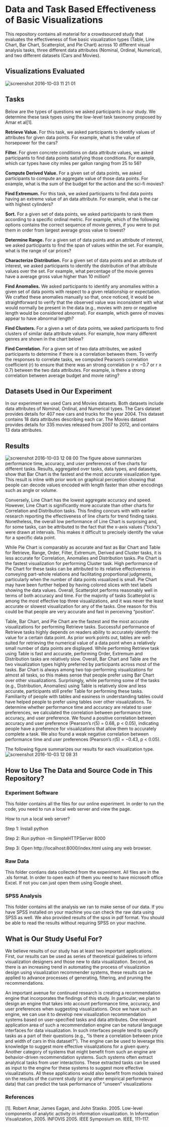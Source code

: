 # Data and Task Based Effectiveness of Basic Visualizations
This repository contains all material for a crowdsourced study that evaluates the effectiveness of five basic visualization types (Table, Line Chart, Bar Chart, Scatterplot, and Pie Chart) across 10 different visual analysis tasks, three different data attributes (Nominal, Ordinal, Numerical), and two different datasets (Cars and Movies). 



## Visualizations Evaluated
![screenshot 2016-10-03 11 21 01](https://cloud.githubusercontent.com/assets/22280917/19043418/0e698c86-895e-11e6-8fb9-5628a6ae0e81.png)

## Tasks
Below are the types of questions we asked participants in our study. We determine these task types using the low-level task taxonomy proposed by Amar et al[1]. 

**Retrieve Value.** For this task, we asked participants to identify values of attributes for given data points. For example, what is the value of horsepower for the cars? 

**Filter.** For given concrete conditions on data attribute values, we asked participants to find data points satisfying those conditions. For example, which car types have city miles per gallon
ranging from 25 to 56?

**Compute Derived Value.** For a given set of data points, we asked participants to compute an aggregate value of those data points. For example, what is the sum of the budget for the action and the sci-fi movies?

**Find Extremum.** For this task, we asked participants to find data points having an extreme value of an data attribute. For example, what is the car with highest cylinders?

**Sort.** For a given set of data points, we asked participants to rank them according to a specific ordinal metric. For example, which of the following options contains the correct sequence of movie genres, if you were to put them in order from largest average gross value to lowest?

**Determine Range.** For a given set of data points and an attribute of interest, we asked participants to find the span of values within the set. For example, what is the range of car prices?

**Characterize Distribution.** For a given set of data points and an attribute of interest, we asked participants to identify the distribution of that attribute values over the set. For example, what percentage of the movie genres have a average gross value higher than 10 million?

**Find Anomalies.** We asked participants to identify any anomalies within a given set of data points with respect to a given relationship or expectation. We crafted these anomalies manually so that, once noticed, it would be straightforward to verify that the observed value was inconsistent with what would normally be present in the data (e.g., movies with zero or negative length would be considered abnormal). For example, which genre of movies appear to have abnormal length?

**Find Clusters.** For a given a set of data points, we asked participants to find clusters of similar data attribute values. For example, how many different genres are shown in the chart below?

**Find Correlation.** For a given set of two data attributes, we asked participants to determine if there is a correlation between them. To verify the responses to correlate tasks, we computed Pearson’s correlation coefficient (r) to ensure that there was an strong correlation (r ≤ −0.7 or r ≥ 0.7) between the two data attributes. For example, is there a strong correlation between average budget and movie rating?

## Datasets Used in Our Experiment 
In our experiment we used Cars and Movies datasets. Both datasets include data attributes of Nominal, Ordinal, and Numerical types. The Cars dataset provides details for 407 new cars and trucks for the year 2004. This dataset contains 18 data attributes describing each car. The Movies dataset provides details for 335 movies released from 2007 to 2012, and contains 13 data attributes.

## Results 

![screenshot 2016-10-03 12 08 00](https://cloud.githubusercontent.com/assets/22280917/19044427/3d152eba-8962-11e6-87e7-7e67886d1be3.png)
The figure above summarizes performance time, accuracy, and user
preferences of five charts for different tasks. Results, aggregated
over tasks, data types, and datasets, show that Bar Chart
is the fastest and the most accurate visualization type. This result
is inline with prior work on graphical perception showing
that people can decode values encoded with length faster than
other encodings such as angle or volume.

Conversely, Line Chart has the lowest aggregate accuracy and
speed. However, Line Chart is significantly more accurate
than other charts for Correlation and Distribution tasks. This
finding concurs with with earlier research reporting the effectiveness
of line charts for trend finding tasks.
Nonetheless, the overall low performance of Line Chart is
surprising and, for some tasks, can be attributed to the fact
that the x-axis values ("ticks") were drawn at intervals. This
makes it difficult to precisely identify the value for a specific
data point.

While Pie Chart is comparably as accurate and fast as Bar
Chart and Table for Retrieve, Range, Order, Filter, Extremum,
Derived and Cluster tasks, it is less accurate for Correlation,
Anomalies and Distribution tasks. Pie Chart is the fastest visualization
for performing Cluster task. High performance
of Pie Chart for these tasks can be attributed to its relative
effectiveness in conveying part-whole relations and facilitating
proportional judgments, particularly when the number of
data points visualized is small. Pie Chart may have
been further helped by having colored slices with text labels
showing the data values.
Overall, Scatterplot performs reasonably well in terms of both
accuracy and time. For the majority of tasks Scatterplot is
among the most effective top three visualizations, and it was
never the least accurate or slowest visualization for any of
the tasks. One reason for this could be that people are very
accurate and fast in perceiving “position”.

Table, Bar Chart, and Pie Chart are the fastest and the most
accurate visualizations for performing Retrieve tasks. Successful
performance of Retrieve tasks highly depends on readers
ability to accurately identify the value for a certain data point.
As prior work points out, tables are well-suited for retrieving
the numerical value of a data point when a relatively
small number of data points are displayed. While performing
Retrieve task using Table is fast and accurate, performing
Order, Extremum and Distribution tasks are relatively slow.
Overall, Bar Chart and Table are the two visualization types
highly preferred by participants across most of the tasks. Bar
Chart is always among two top-performing visualizations for
almost all tasks, so this makes sense that people prefer using
Bar Chart over other visualizations. Surprisingly, while
performing some of the tasks (e.g., Distribution, Anomalies)
using Table is relatively slow and less accurate, participants
still prefer Table for performing these tasks. Familiarity of people
with tables and easiness in understanding tables could have
helped people to prefer using tables over other visualizations.
To determine whether performance time and accuracy are
related to user preferences, we calculated the correlation between
performance time, accuracy, and user preference. We
found a positive correlation between accuracy and user preference
(Pearson’s r(5) = 0.68, p < 0.05), indicating people have
a preference for visualizations that allow them to accurately
complete a task. We also found a weak negative correlation
between performance time and user preferences (Pearson’s
r(5) = −0.43, p < 0.05).

The following figure summarizes our results for each visualization type.
![screenshot 2016-10-03 12 08 31](https://cloud.githubusercontent.com/assets/22280917/19044424/3a67f9f4-8962-11e6-8d7a-b2bb6bf28677.png)


## How to Use The Data and Source Code in This Repository?

### Experiment Software

This folder contains all the files for our online experiment. In order to run the code, you need to run a local web server and view the page. 

How to run a local web server?

   Step 1: Install python

   Step 2: Run python -m SimpleHTTPServer 8000

   Step 3: Open http://localhost:8000/index.html using any web browser.
   
### Raw Data

This folder contians data collected from the experiment. All files are in the .xls format. In order to open each of them you need to have microsoft office Excel. If not you can just open them using Google sheet.


### SPSS Analysis

This folder contains all the analysis we ran to make sense of our data. If you have SPSS installed on your machine you can check the raw data using SPSS as well. We also provided results of the spss in pdf format. You should be able to read the results without requiring SPSS on your machine. 


## What is Our Study Useful For?
We  believe results of our study has at least two important applications. First, our results can be used as series of theoretical guidelines to inform visualization designers and those new to data visualization. Second, as there is an increasing trend in automating the process of visualization design using visualization recommender systems, these 
results can be applied to advance processes of generating, filtering, and pruning the recommendations. 

An important avenue for continued research is creating a recommendation engine that incorporates the findings of this
study. In particular, we plan to design an engine that takes into account performance time, accuracy, and user preferences when suggesting visualizations. Once we have such an engine, we can use it to develop new visualization recommendation
systems based on user-specified tasks and data attributes. One relevant application area of such a recommendation engine
can be natural language interfaces for data visualization. In such interfaces people tend to specify tasks as a part of their
questions (e.g., “Is there a correlation between price and width of cars in this dataset?”). The engine can be used to leverage this knowledge to suggest more effective visualizations for a given query. Another category of systems that might
benefit from such an engine are behavior-driven recommendation systems. Such systems often extract analytical tasks
from user interactions. These extracted tasks can be used as input to the engine for these systems to suggest more effective
visualizations. All these applications would also benefit from models trained on the results of the current study (or any
other empirical performance data) that can predict the task performance of “unseen" visualizations



### References
[1]. Robert Amar, James Eagan, and John Stasko. 2005. Low-level components of analytic activity in information visualization. In Information Visualization, 2005. INFOVIS 2005. IEEE Symposium on. IEEE, 111–117.
